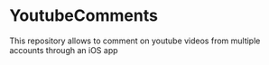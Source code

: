 # YoutubeComments
This repository allows to comment on youtube videos from multiple accounts through an iOS app

